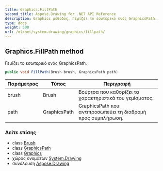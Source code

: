 ```yaml
---
title: Graphics.FillPath
second_title: Aspose.Drawing for .NET API Reference
description: Graphics μέθοδος. Γεμίζει το εσωτερικό ενός GraphicsPath.
type: docs
weight: 500
url: /el/net/system.drawing/graphics/fillpath/
---
```

## Graphics.FillPath method

Γεμίζει το εσωτερικό ενός GraphicsPath.

```csharp
public void FillPath(Brush brush, GraphicsPath path)
```

| Παράμετρος | Τύπος | Περιγραφή |
| --- | --- | --- |
| brush | Brush | Βούρτσα που καθορίζει τα χαρακτηριστικά του γεμίσματος. |
| path | GraphicsPath | GraphicsPath που αντιπροσωπεύει τη διαδρομή προς συμπλήρωση. |

### Δείτε επίσης

* class [Brush](../../brush/)
* class [GraphicsPath](../../../system.drawing.drawing2d/graphicspath/)
* class [Graphics](../)
* χώρος ονομάτων [System.Drawing](../../graphics/)
* συνέλευση [Aspose.Drawing](../../../)


